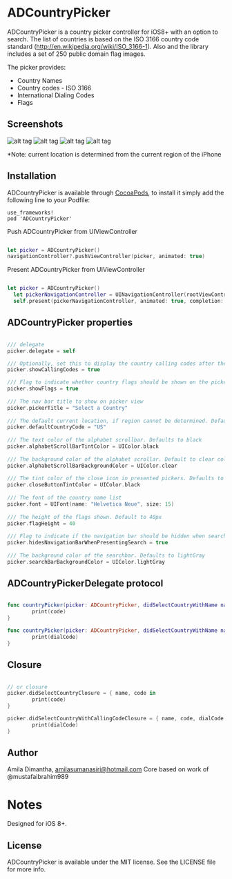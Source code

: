 # ADCountryPicker

ADCountryPicker is a country picker controller for iOS8+ with an option to search. The list of countries is based on the ISO 3166 country code standard (http://en.wikipedia.org/wiki/ISO_3166-1). Also and the library includes a set of 250 public domain flag images.

The picker provides:
-   Country Names
-   Country codes - ISO 3166
-   International Dialing Codes
-   Flags

## Screenshots

![alt tag](https://github.com/AmilaDiman/ADCountryPicker/blob/master/screen1.png) ![alt tag](https://github.com/AmilaDiman/ADCountryPicker/blob/master/screen2.png) ![alt tag](https://github.com/AmilaDiman/ADCountryPicker/blob/master/screen3.png)
![alt tag](https://github.com/AmilaDiman/ADCountryPicker/blob/master/screen4.png)

*Note: current location is determined from the current region of the iPhone

## Installation

ADCountryPicker is available through [CocoaPods](http://cocoapods.org), to install it simply add the following line to your Podfile:
   
    use_frameworks!
    pod 'ADCountryPicker'

Push ADCountryPicker from UIViewController

```swift

let picker = ADCountryPicker()
navigationController?.pushViewController(picker, animated: true)

```
Present ADCountryPicker from UIViewController

```swift

let picker = ADCountryPicker()
  let pickerNavigationController = UINavigationController(rootViewController: picker)
  self.present(pickerNavigationController, animated: true, completion: nil)

```
## ADCountryPicker properties

```swift

/// delegate
picker.delegate = self

/// Optionally, set this to display the country calling codes after the names
picker.showCallingCodes = true

/// Flag to indicate whether country flags should be shown on the picker. Defaults to true
picker.showFlags = true
    
/// The nav bar title to show on picker view
picker.pickerTitle = "Select a Country"
    
/// The default current location, if region cannot be determined. Defaults to US
picker.defaultCountryCode = "US"
    
/// The text color of the alphabet scrollbar. Defaults to black
picker.alphabetScrollBarTintColor = UIColor.black
    
/// The background color of the alphabet scrollar. Default to clear color
picker.alphabetScrollBarBackgroundColor = UIColor.clear
    
/// The tint color of the close icon in presented pickers. Defaults to black
picker.closeButtonTintColor = UIColor.black
    
/// The font of the country name list
picker.font = UIFont(name: "Helvetica Neue", size: 15)
    
/// The height of the flags shown. Default to 40px
picker.flagHeight = 40
    
/// Flag to indicate if the navigation bar should be hidden when search becomes active. Defaults to true
picker.hidesNavigationBarWhenPresentingSearch = true
    
/// The background color of the searchbar. Defaults to lightGray
picker.searchBarBackgroundColor = UIColor.lightGray

```
## ADCountryPickerDelegate protocol

```swift

func countryPicker(picker: ADCountryPicker, didSelectCountryWithName name: String, code: String) {
        print(code)
}

func countryPicker(picker: ADCountryPicker, didSelectCountryWithName name: String, code: String, dialCode: String) {
        print(dialCode)
}
```

## Closure

```swift

// or closure
picker.didSelectCountryClosure = { name, code in
        print(code)
}

picker.didSelectCountryWithCallingCodeClosure = { name, code, dialCode in
        print(dialCode)
}

```

## Author

Amila Dimantha, amilasumanasiri@hotmail.com
Core based on work of @mustafaibrahim989

Notes
============

Designed for iOS 8+.

## License

ADCountryPicker is available under the MIT license. See the LICENSE file for more info.
